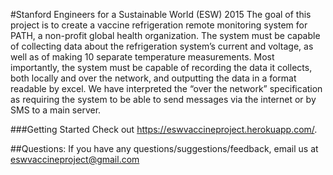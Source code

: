 #Stanford Engineers for a Sustainable World (ESW) 2015
The goal of this project is to create a vaccine refrigeration remote monitoring system for PATH, a non-profit global health organization. The system must be capable of collecting data about the refrigeration system’s current and voltage, as well as of making 10 separate temperature measurements. Most importantly, the system must be capable of recording the data it collects, both locally and over the network, and outputting the data in a format readable by excel. We have interpreted the “over the network” specification as requiring the system to be able to send messages via the internet or by SMS to a main server. 

###Getting Started
Check out https://eswvaccineproject.herokuapp.com/.

##Questions:
If you have any questions/suggestions/feedback, email us at [eswvaccineproject@gmail.com](eswvaccineproject@gmail.com)
